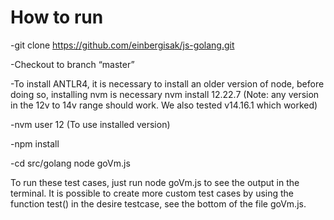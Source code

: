# How to run
-git clone https://github.com/einbergisak/js-golang.git

-Checkout to branch “master”

-To install ANTLR4, it is necessary to install an older version of node, before doing so, installing nvm is necessary
nvm install 12.22.7 (Note: any version in the 12v to 14v range should work. We also tested v14.16.1 which worked)

-nvm user 12 (To use installed version)

-npm install

-cd src/golang
node goVm.js

To run these test cases, just run node goVm.js to see the output in the terminal. It is possible to create more custom test cases by using the function test() in the desire testcase, see the bottom of the file goVm.js.